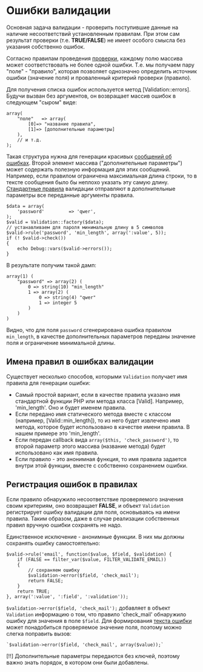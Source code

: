# Ошибки валидации

Основная задача валидации - проверить поступившие данные на наличие несоответствий установленным правилам. При этом сам
 результат проверки (т.е. **TRUE/FALSE**) не имеет особого смысла без указания собственно ошибок.

Согласно правилам проведения [проверки](validation/check), каждому полю массива может соответствовать не более одной ошибки.
 Т.е. мы получаем пару "поле" - "правило", которая позволяет однозначно определить источник ошибки (значение поля) и
 проваленный критерий проверки (правило).

Для получения списка ошибок используется метод [Validation::errors]. Будучи вызван без аргументов, он возвращает массив
 ошибок в следующем "сыром" виде:

    array(
        "поле"   => array(
            [0]=> "название правила",
            [1]=> [дополнительные параметры]
        ),
        // и т.д.
    );

Такая структура нужна для генерации красивых [сообщений об ошибках](validation/errors/i18n). Второй элемент массива
 ("дополнительные параметры") может содержать полезную информация для этих сообщений. Например, если правилом ограничена
 максимальная длина строки, то в тексте сообщения было бы неплохо указать эту самую длину. [Стандартные правила](validation/rules/valid)
 валидации отправляют в дополнительные параметры все переданные аргументы правила.

    $data = array(
        'password'         => 'qwer',
    );
    $valid = Validation::factory($data);
    // устанавливаем для пароля минимальную длину в 5 символов
    $valid->rule('password', 'min_length', array(':value', 5));
    if (! $valid->check())
    {
        echo Debug::vars($valid->errors());
    }

В результате получим такой дамп:

    array(1) (
        "password" => array(2) (
            0 => string(10) "min_length"
            1 => array(2) (
                0 => string(4) "qwer"
                1 => integer 5
            )
        )
    )

Видно, что для поля `password` сгенерирована ошибка правилом `min_length`, в качестве дополнительных параметров переданы
 значение поля и ограничение минимальной длины.

## Имена правил в ошибках валидации

Существует несколько способов, которыми `Validation` получает имя правила для генерации ошибки:

 * Самый простой вариант, если в качестве правила указано имя стандартной функции PHP или метода класса [Valid]. Например, 'min_length'.
 Оно и будет именем правила.
 * Если передано имя статического метода вместе с классом (например, [Valid::min_length]), то из него будет извлечено
 имя метода, которое будет использовано в качестве имени правила. В нашем примере это 'min_length'.
 * Если передан callback вида `array($this, 'check_password')`, то второй параметр этого массива (название метода) будет
 использовано как имя правила.
 * Если правило - это анонимная функция, то имя правила задается внутри этой функции, вместе с собственно сохранением ошибки.

## Регистрация ошибок в правилах

Если правило обнаружило несоответствие проверяемого значения своим критериям, оно возвращает **FALSE**, и объект `Validation`
 регистрирует ошибку валидации для поля, основываясь на имени правила. Таким образом, даже в случае реализации собственных
 правил вручную ошибки сохранять не надо.

Единственное исключение - анонимные функции. В них мы должны сохранять ошибку самостоятельно:

    $valid->rule('email', function($value, $field, $validation) {
        if (FALSE == filter_var($value, FILTER_VALIDATE_EMAIL))
        {
            // сохраняем ошибку
            $validation->error($field, 'check_mail');
            return FALSE;
        }
        return TRUE;
    }, array(':value', ':field', ':validation'));

`$validation->error($field, 'check_mail');` добавляет в объект `Validation` информацию о том, что правило 'check_mail'
 обнаружило ошибку для значения в поле `$field`. Для формирования [текста ошибки](validation/errors/i18n) может понадобиться
 проверяемое значение поля, поэтому можно слегка поправить вызов:

    `$validation->error($field, 'check_mail', array($value));`

[!!] Дополнительные параметры передаются без ключей, поэтому важно знать порядок, в котором они были добавлены.

